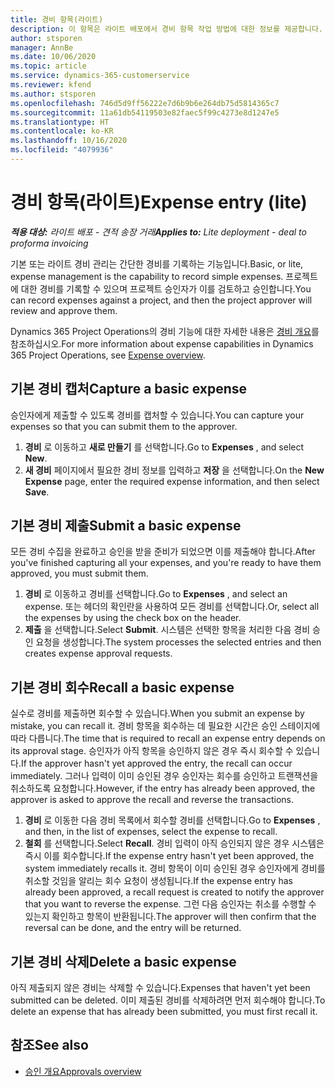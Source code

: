```yaml
---
title: 경비 항목(라이트)
description: 이 항목은 라이트 배포에서 경비 항목 작업 방법에 대한 정보를 제공합니다.
author: stsporen
manager: AnnBe
ms.date: 10/06/2020
ms.topic: article
ms.service: dynamics-365-customerservice
ms.reviewer: kfend
ms.author: stsporen
ms.openlocfilehash: 746d5d9ff56222e7d6b9b6e264db75d5814365c7
ms.sourcegitcommit: 11a61db54119503e82faec5f99c4273e8d1247e5
ms.translationtype: HT
ms.contentlocale: ko-KR
ms.lasthandoff: 10/16/2020
ms.locfileid: "4079936"
---
```

# <a name="expense-entry-lite"></a><span data-ttu-id="b9b7d-103">경비 항목(라이트)</span><span class="sxs-lookup"><span data-stu-id="b9b7d-103">Expense entry (lite)</span></span>

<span data-ttu-id="b9b7d-104">_**적용 대상:** 라이트 배포 - 견적 송장 거래_</span><span class="sxs-lookup"><span data-stu-id="b9b7d-104">_**Applies to:** Lite deployment - deal to proforma invoicing_</span></span>

<span data-ttu-id="b9b7d-105">기본 또는 라이트 경비 관리는 간단한 경비를 기록하는 기능입니다.</span><span class="sxs-lookup"><span data-stu-id="b9b7d-105">Basic, or lite, expense management is the capability to record simple expenses.</span></span> <span data-ttu-id="b9b7d-106">프로젝트에 대한 경비를 기록할 수 있으며 프로젝트 승인자가 이를 검토하고 승인합니다.</span><span class="sxs-lookup"><span data-stu-id="b9b7d-106">You can record expenses against a project, and then the project approver will review and approve them.</span></span>

<span data-ttu-id="b9b7d-107">Dynamics 365 Project Operations의 경비 기능에 대한 자세한 내용은 [경비 개요](expense-overview.md)를 참조하십시오.</span><span class="sxs-lookup"><span data-stu-id="b9b7d-107">For more information about expense capabilities in Dynamics 365 Project Operations, see [Expense overview](expense-overview.md).</span></span>

## <a name="capture-a-basic-expense"></a><span data-ttu-id="b9b7d-108">기본 경비 캡처</span><span class="sxs-lookup"><span data-stu-id="b9b7d-108">Capture a basic expense</span></span>

<span data-ttu-id="b9b7d-109">승인자에게 제출할 수 있도록 경비를 캡처할 수 있습니다.</span><span class="sxs-lookup"><span data-stu-id="b9b7d-109">You can capture your expenses so that you can submit them to the approver.</span></span>

1. <span data-ttu-id="b9b7d-110">**경비** 로 이동하고 **새로 만들기** 를 선택합니다.</span><span class="sxs-lookup"><span data-stu-id="b9b7d-110">Go to **Expenses** , and select **New**.</span></span>
2. <span data-ttu-id="b9b7d-111">**새 경비** 페이지에서 필요한 경비 정보를 입력하고 **저장** 을 선택합니다.</span><span class="sxs-lookup"><span data-stu-id="b9b7d-111">On the **New Expense** page, enter the required expense information, and then select **Save**.</span></span>

## <a name="submit-a-basic-expense"></a><span data-ttu-id="b9b7d-112">기본 경비 제출</span><span class="sxs-lookup"><span data-stu-id="b9b7d-112">Submit a basic expense</span></span>

<span data-ttu-id="b9b7d-113">모든 경비 수집을 완료하고 승인을 받을 준비가 되었으면 이를 제출해야 합니다.</span><span class="sxs-lookup"><span data-stu-id="b9b7d-113">After you've finished capturing all your expenses, and you're ready to have them approved, you must submit them.</span></span>

1. <span data-ttu-id="b9b7d-114">**경비** 로 이동하고 경비를 선택합니다.</span><span class="sxs-lookup"><span data-stu-id="b9b7d-114">Go to **Expenses** , and select an expense.</span></span> <span data-ttu-id="b9b7d-115">또는 헤더의 확인란을 사용하여 모든 경비를 선택합니다.</span><span class="sxs-lookup"><span data-stu-id="b9b7d-115">Or, select all the expenses by using the check box on the header.</span></span>
2. <span data-ttu-id="b9b7d-116">**제출** 을 선택합니다.</span><span class="sxs-lookup"><span data-stu-id="b9b7d-116">Select **Submit**.</span></span> <span data-ttu-id="b9b7d-117">시스템은 선택한 항목을 처리한 다음 경비 승인 요청을 생성합니다.</span><span class="sxs-lookup"><span data-stu-id="b9b7d-117">The system processes the selected entries and then creates expense approval requests.</span></span>

## <a name="recall-a-basic-expense"></a><span data-ttu-id="b9b7d-118">기본 경비 회수</span><span class="sxs-lookup"><span data-stu-id="b9b7d-118">Recall a basic expense</span></span>

<span data-ttu-id="b9b7d-119">실수로 경비를 제출하면 회수할 수 있습니다.</span><span class="sxs-lookup"><span data-stu-id="b9b7d-119">When you submit an expense by mistake, you can recall it.</span></span> <span data-ttu-id="b9b7d-120">경비 항목을 회수하는 데 필요한 시간은 승인 스테이지에 따라 다릅니다.</span><span class="sxs-lookup"><span data-stu-id="b9b7d-120">The time that is required to recall an expense entry depends on its approval stage.</span></span>  <span data-ttu-id="b9b7d-121">승인자가 아직 항목을 승인하지 않은 경우 즉시 회수할 수 있습니다.</span><span class="sxs-lookup"><span data-stu-id="b9b7d-121">If the approver hasn't yet approved the entry, the recall can occur immediately.</span></span> <span data-ttu-id="b9b7d-122">그러나 입력이 이미 승인된 경우 승인자는 회수를 승인하고 트랜잭션을 취소하도록 요청합니다.</span><span class="sxs-lookup"><span data-stu-id="b9b7d-122">However, if the entry has already been approved, the approver is asked to approve the recall and reverse the transactions.</span></span>

1. <span data-ttu-id="b9b7d-123">**경비** 로 이동한 다음 경비 목록에서 회수할 경비를 선택합니다.</span><span class="sxs-lookup"><span data-stu-id="b9b7d-123">Go to **Expenses** , and then, in the list of expenses, select the expense to recall.</span></span>
2. <span data-ttu-id="b9b7d-124">**철회** 를 선택합니다.</span><span class="sxs-lookup"><span data-stu-id="b9b7d-124">Select **Recall**.</span></span> <span data-ttu-id="b9b7d-125">경비 입력이 아직 승인되지 않은 경우 시스템은 즉시 이를 회수합니다.</span><span class="sxs-lookup"><span data-stu-id="b9b7d-125">If the expense entry hasn't yet been approved, the system immediately recalls it.</span></span> <span data-ttu-id="b9b7d-126">경비 항목이 이미 승인된 경우 승인자에게 경비를 취소할 것임을 알리는 회수 요청이 생성됩니다.</span><span class="sxs-lookup"><span data-stu-id="b9b7d-126">If the expense entry has already been approved, a recall request is created to notify the approver that you want to reverse the expense.</span></span> <span data-ttu-id="b9b7d-127">그런 다음 승인자는 취소를 수행할 수 있는지 확인하고 항목이 반환됩니다.</span><span class="sxs-lookup"><span data-stu-id="b9b7d-127">The approver will then confirm that the reversal can be done, and the entry will be returned.</span></span>

## <a name="delete-a-basic-expense"></a><span data-ttu-id="b9b7d-128">기본 경비 삭제</span><span class="sxs-lookup"><span data-stu-id="b9b7d-128">Delete a basic expense</span></span>

<span data-ttu-id="b9b7d-129">아직 제출되지 않은 경비는 삭제할 수 있습니다.</span><span class="sxs-lookup"><span data-stu-id="b9b7d-129">Expenses that haven't yet been submitted can be deleted.</span></span> <span data-ttu-id="b9b7d-130">이미 제출된 경비를 삭제하려면 먼저 회수해야 합니다.</span><span class="sxs-lookup"><span data-stu-id="b9b7d-130">To delete an expense that has already been submitted, you must first recall it.</span></span>

## <a name="see-also"></a><span data-ttu-id="b9b7d-131">참조</span><span class="sxs-lookup"><span data-stu-id="b9b7d-131">See also</span></span>

- [<span data-ttu-id="b9b7d-132">승인 개요</span><span class="sxs-lookup"><span data-stu-id="b9b7d-132">Approvals overview</span></span>](../approvals/approvals-overview.md)
